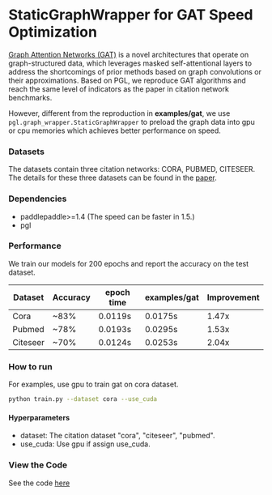 # StaticGraphWrapper for GAT Speed Optimization

[Graph Attention Networks \(GAT\)](https://arxiv.org/abs/1710.10903) is a novel architectures that operate on graph-structured data, which leverages masked self-attentional layers to address the shortcomings of prior methods based on graph convolutions or their approximations. Based on PGL, we reproduce GAT algorithms and reach the same level of indicators as the paper in citation network benchmarks.

However, different from the reproduction in **examples/gat**, we use `pgl.graph_wrapper.StaticGraphWrapper` to preload the graph data into gpu or cpu memories which achieves better performance on speed.


### Datasets

The datasets contain three citation networks: CORA, PUBMED, CITESEER. The details for these three datasets can be found in the [paper](https://arxiv.org/abs/1609.02907).

### Dependencies

- paddlepaddle>=1.4 (The speed can be faster in 1.5.)
- pgl

### Performance

We train our models for 200 epochs and report the accuracy on the test dataset.


| Dataset | Accuracy | epoch time | examples/gat | Improvement |
| --- | --- | --- | --- | --- |
| Cora | ~83% | 0.0119s | 0.0175s | 1.47x |
| Pubmed | ~78% | 0.0193s |0.0295s | 1.53x |
| Citeseer | ~70% | 0.0124s |0.0253s | 2.04x |

### How to run

For examples, use gpu to train gat on cora dataset.
```sh
python train.py --dataset cora --use_cuda
```

#### Hyperparameters

- dataset: The citation dataset "cora", "citeseer", "pubmed".
- use_cuda: Use gpu if assign use_cuda. 

### View the Code

See the code [here](static_gat_examples_code.html)

